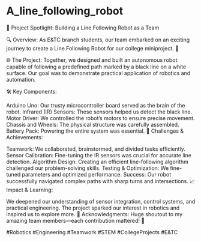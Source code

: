 # A_line_following_robot

🤖 Project Spotlight: Building a Line Following Robot as a Team

🔍 Overview: As E&TC branch students, our team embarked on an exciting journey to create a Line Following Robot for our college miniproject. 🚀

🌐 The Project: Together, we designed and built an autonomous robot capable of following a predefined path marked by a black line on a white surface. Our goal was to demonstrate practical application of robotics and automation.

🛠️ Key Components:

Arduino Uno: Our trusty microcontroller board served as the brain of the robot.
Infrared (IR) Sensors: These sensors helped us detect the black line.
Motor Driver: We controlled the robot’s motors to ensure precise movement.
Chassis and Wheels: The physical structure was carefully assembled.
Battery Pack: Powering the entire system was essential.
🔑 Challenges & Achievements:

Teamwork: We collaborated, brainstormed, and divided tasks efficiently.
Sensor Calibration: Fine-tuning the IR sensors was crucial for accurate line detection.
Algorithm Design: Creating an efficient line-following algorithm challenged our problem-solving skills.
Testing & Optimization: We fine-tuned parameters and optimized performance.
Success: Our robot successfully navigated complex paths with sharp turns and intersections.
📈 Impact & Learning:

We deepened our understanding of sensor integration, control systems, and practical engineering.
The project sparked our interest in robotics and inspired us to explore more.
🙌 Acknowledgments: Huge shoutout to my amazing team members—each contribution mattered! 🙏

#Robotics #Engineering #Teamwork #STEM #CollegeProjects #E&TC 
